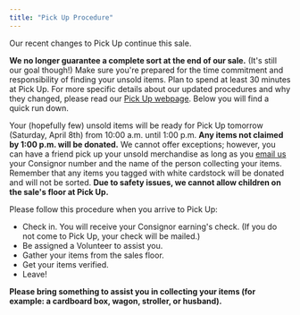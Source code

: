 ```yaml
---
title: "Pick Up Procedure"
---
```


Our recent changes to Pick Up continue this sale.

**We no longer guarantee a complete sort at the end of our sale.** (It's still our goal though!) Make sure you're prepared for the time commitment and responsibility of finding your unsold items. Plan to spend at least 30 minutes at Pick Up. For more specific details about our updated procedures and why they changed, please read our [Pick Up webpage](/consignors/dropping-off/picking-up/). Below you will find a quick run down.

Your (hopefully few) unsold items will be ready for Pick Up tomorrow (Saturday, April 8th) from 10:00 a.m. until 1:00 p.m. **Any items not claimed by 1:00 p.m. will be donated.** We cannot offer exceptions; however, you can have a friend pick up your unsold merchandise as long as you [email us](mailto:info@boutiqueforaweek.com) your Consignor number and the name of the person collecting your items. Remember that any items you tagged with white cardstock will be donated and will not be sorted. **Due to safety issues, we cannot allow children on the sale's floor at Pick Up.**

Please follow this procedure when you arrive to Pick Up:

* Check in. You will receive your Consignor earning's check. (If you do not come to Pick Up, your check will be mailed.)
* Be assigned a Volunteer to assist you.
* Gather your items from the sales floor.
* Get your items verified.
* Leave!

**Please bring something to assist you in collecting your items (for example: a cardboard box, wagon, stroller, or husband).**
